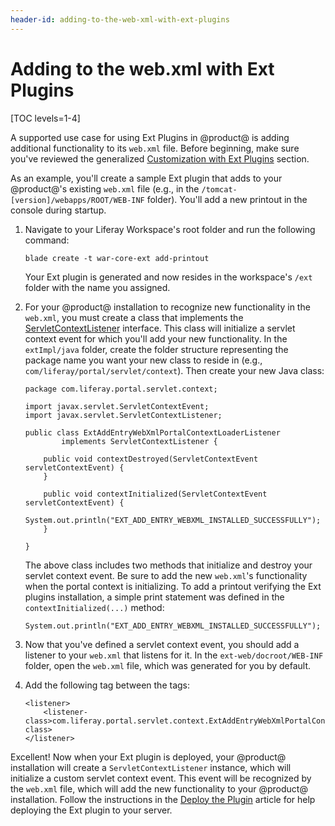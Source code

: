 ```yaml
---
header-id: adding-to-the-web-xml-with-ext-plugins
---
```


# Adding to the web.xml with Ext Plugins

[TOC levels=1-4]

A supported use case for using Ext Plugins in @product@ is adding additional
functionality to its `web.xml` file. Before beginning, make sure you've reviewed
the generalized
[Customization with Ext Plugins](/docs/7-1/reference/-/knowledge_base/r/customizing-core-functionality-with-ext)
section.

As an example, you'll create a sample Ext plugin that adds to your @product@'s
existing `web.xml` file (e.g., in the `/tomcat-[version]/webapps/ROOT/WEB-INF`
folder). You'll add a new printout in the console during startup.

1.  Navigate to your Liferay Workspace's root folder and run the following
    command:

        blade create -t war-core-ext add-printout

    Your Ext plugin is generated and now resides in the workspace's `/ext`
    folder with the name you assigned.

2.  For your @product@ installation to recognize new functionality in the
    `web.xml`, you must create a class that implements the
    [ServletContextListener](https://javaee.github.io/javaee-spec/javadocs/javax/servlet/ServletContextListener.html)
    interface. This class will initialize a servlet context event for which
    you'll add your new functionality. In the `extImpl/java` folder, create the
    folder structure representing the package name you want your new class to
    reside in (e.g., `com/liferay/portal/servlet/context`). Then create your new
    Java class:

        package com.liferay.portal.servlet.context;

        import javax.servlet.ServletContextEvent;
        import javax.servlet.ServletContextListener;

        public class ExtAddEntryWebXmlPortalContextLoaderListener
                implements ServletContextListener {

            public void contextDestroyed(ServletContextEvent servletContextEvent) {
            }

            public void contextInitialized(ServletContextEvent servletContextEvent) {
                System.out.println("EXT_ADD_ENTRY_WEBXML_INSTALLED_SUCCESSFULLY");
            }

        }

    The above class includes two methods that initialize and destroy your
    servlet context event. Be sure to add the new `web.xml`'s functionality when
    the portal context is initializing. To add a printout verifying the Ext
    plugins installation, a simple print statement was defined in the
    `contextInitialized(...)` method:

        System.out.println("EXT_ADD_ENTRY_WEBXML_INSTALLED_SUCCESSFULLY");

3.  Now that you've defined a servlet context event, you should add a listener
    to your `web.xml` that listens for it. In the `ext-web/docroot/WEB-INF`
    folder, open the `web.xml` file, which was generated for you by default.

4.  Add the following <listener> tag between the <web-app> tags:

        <listener>
            <listener-class>com.liferay.portal.servlet.context.ExtAddEntryWebXmlPortalContextLoaderListener</listener-class>
        </listener>

Excellent! Now when your Ext plugin is deployed, your @product@ installation
will create a `ServletContextListener` instance, which will initialize a custom
servlet context event. This event will be recognized by the `web.xml` file,
which will add the new functionality to your @product@ installation. Follow the
instructions in the
[Deploy the Plugin](/docs/7-1/reference/-/knowledge_base/r/deploying-an-ext-plugin)
article for help deploying the Ext plugin to your server.
